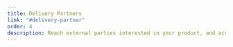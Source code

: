 ```yaml
---
title: Delivery Partners
link: "#delivery-partner"
order: 4
description: Reach external parties interested in your product, and access an ecosystem of extended development support and opportunities.
---
```

